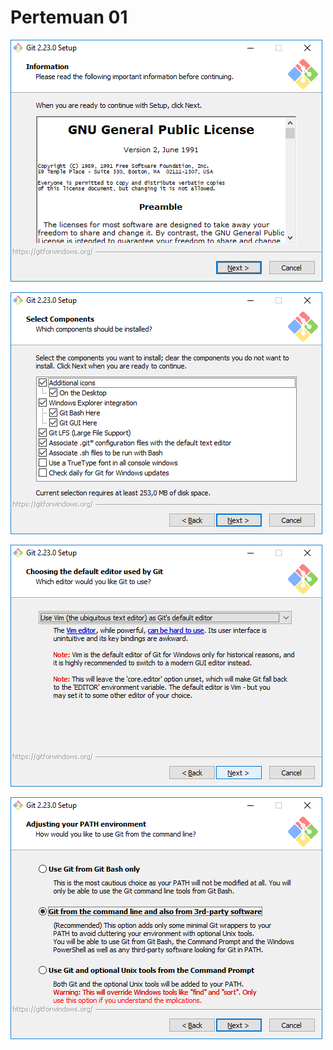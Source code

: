 # Pertemuan 01

![01](gambar/instal1.png)

![02](gambar/instal2.png)

![03](gambar/instal3.png)

![04](gambar/instal4.png)
